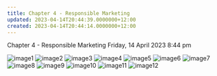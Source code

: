```yaml
---
title: Chapter 4 - Responsible Marketing
updated: 2023-04-14T20:44:39.0000000+12:00
created: 2023-04-14T20:44:14.0000000+12:00
---
```


Chapter 4 - Responsible Marketing
Friday, 14 April 2023
8:44 pm

![image1](../../../../resources/9a9e844a28284098be61a668734f305b.png)
![image2](../../../../resources/c59fa9a71c9c4a14b238906833974668.png)
![image3](../../../../resources/b7b49e8ddfa74523b8a440b93a1e8a38.png)
![image4](../../../../resources/93f260495c634c9e8b182df642dfc4e2.png)
![image5](../../../../resources/c416f5b0e9b741f4ac1244d6e908b9aa.png)
![image6](../../../../resources/672737d5edeb434a8a86ebdf9a075974.png)
![image7](../../../../resources/d3e9ad79f9074b38aad8c32416056b0c.png)
![image8](../../../../resources/86b85b01e8de49ff81e9a79ec4e01d49.png)
![image9](../../../../resources/21108163e81e4bfcbbcbaf2b5bff1a30.png)
![image10](../../../../resources/6b5b1dd8b4fe4b0dab3ec72100f8a80e.png)
![image11](../../../../resources/f1fdab7bba6c4b0b9385dce3f01407b6.png)
![image12](../../../../resources/64bf3d924e1e40f9ab27ef77beb481fa.png)
